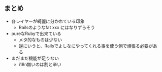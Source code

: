 
## まとめ

* 各レイヤーが綺麗に分かれている印象
  * Railsのようなfat xxx にはなりずらそう
* pureなRubyで出来ている
  * メタ的なものは少ない
  * 逆にいうと、Railsでよしなにやってくれる事を使う側で頑張る必要がある
* まだまだ機能が足りない
  * i18n無いのは割と辛い
